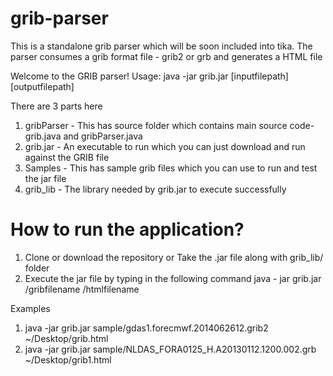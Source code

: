 grib-parser
===========

This is a standalone grib parser which will be soon included into tika. The parser consumes a grib format file - grib2 or grb and generates a HTML file

Welcome to the GRIB parser!
Usage: java -jar grib.jar [inputfilepath] [outputfilepath]


There are 3 parts here 

1. gribParser - This has source folder which contains main source code- grib.java and gribParser.java 
2. grib.jar - An executable to run which you can just download and run against the GRIB file
3. Samples - This has sample grib files which you can use to run and test the jar file
4. grib_lib - The library needed by grib.jar to execute successfully

How to run the application?
================================
1.  Clone or download the repository or Take the .jar file along with grib_lib/ folder
2.  Execute the jar file by typing in the following command 
        java - jar grib.jar <folderpath>/gribfilename  <folderfilename>/htmlfilename

Examples 
1. java -jar grib.jar sample/gdas1.forecmwf.2014062612.grib2  ~/Desktop/grib.html
2. java -jar grib.jar sample/NLDAS_FORA0125_H.A20130112.1200.002.grb  ~/Desktop/grib1.html
